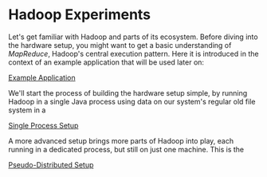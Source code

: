 # Hadoop Experiments

Let's get familiar with Hadoop and parts of its ecosystem. Before diving into the hardware setup, you might want to get a basic understanding of *MapReduce*, Hadoop's central execution pattern. Here it is introduced in the context of an example application that will be used later on:

[Example Application](example-app/)

We'll start the process of building the hardware setup simple, by running Hadoop in a single Java process using data on our system's regular old file system in a

[Single Process Setup](single-process-setup/)

A more advanced setup brings more parts of Hadoop into play, each running in a dedicated process, but still on just one machine. This is the

[Pseudo-Distributed Setup](single-node-setup-bkp)
